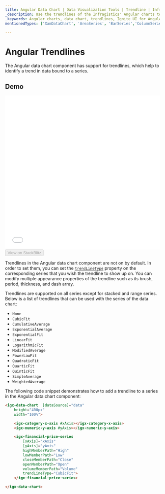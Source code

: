 ```yaml
---
title: Angular Data Chart | Data Visualization Tools | Trendline | Infragistics
_description: Use the trendlines of the Infragistics' Angular charts to identify a trend in data bound to a series. Check out the Ignite UI for Angular graph's trendlines feature!
_keywords: Angular charts, data chart, trendlines, Ignite UI for Angular, Infragistics
mentionedTypes: ['XamDataChart', 'AreaSeries', 'BarSeries','ColumnSeries', 'PointSeries','SplineSeries','StepAreaSeries','WaterfallSeries']

---
```


# Angular Trendlines

The Angular data chart component has support for trendlines, which help to identify a trend in data bound to a series.

## Demo

<div class="sample-container loading" style="height: 500px">
    <iframe id="data-chart-series-trendlines-iframe" src='{environment:dvDemosBaseUrl}/charts/data-chart-series-trendlines' width="100%" height="100%" seamless frameBorder="0" onload="onXPlatSampleIframeContentLoaded(this);"></iframe>
</div>
<div>
    <button data-localize="stackblitz" disabled class="stackblitz-btn" data-iframe-id="data-chart-series-trendlines-iframe" data-demos-base-url="{environment:dvDemosBaseUrl}">View on StackBlitz
    </button>


</div>

<div class="divider--half"></div>

Trendlines in the Angular data chart component are not on by default. In order to set them, you can set the [`trendLineType`]({environment:dvapibaseurl}/products/ignite-ui-angular/api/docs/typescript/latest/classes/igxanchoredcategoryseriescomponent.html#trendlinetype) property on the corresponding series that you wish the trendline to show up on. You can modify multiple appearance properties of the trendline such as its brush, period, thickness, and dash array.

Trendlines are supported on all series except for stacked and range series. Below is a list of trendlines that can be used with the series of the data chart:

-   `None`
-   `CubicFit`
-   `CumulativeAverage`
-   `ExponentialAverage`
-   `ExponentialFit`
-   `LinearFit`
-   `LogarithmicFit`
-   `ModifiedAverage`
-   `PowerLawFit`
-   `QuadraticFit`
-   `QuarticFit`
-   `QuinticFit`
-   `SimpleAverage`
-   `WeightedAverage`

The following code snippet demonstrates how to add a trendline to a series in the Angular data chart component:

```html
<igx-data-chart  [dataSource]="data"
    height="400px"
    width="100%">

    <igx-category-x-axis #xAxis></igx-category-x-axis>
    <igx-numeric-y-axis #yAxis></igx-numeric-y-axis>

    <igx-financial-price-series
        [xAxis]="xAxis"
        [yAxis]="yAxis"
        highMemberPath="High"
        lowMemberPath="Low"
        closeMemberPath="Close"
        openMemberPath="Open"
        volumeMemberPath="Volume"
        trendLineType="CubicFit">
    </igx-financial-price-series>

</igx-data-chart>
```
